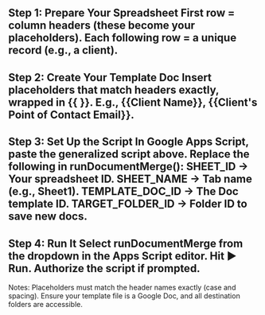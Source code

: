 Step 1: Prepare Your Spreadsheet
First row = column headers (these become your placeholders).
Each following row = a unique record (e.g., a client).
--
Step 2: Create Your Template Doc
Insert placeholders that match headers exactly, wrapped in {{ }}.
E.g., {{Client Name}}, {{Client's Point of Contact Email}}.
--
Step 3: Set Up the Script
In Google Apps Script, paste the generalized script above.
Replace the following in runDocumentMerge():
SHEET_ID → Your spreadsheet ID.
SHEET_NAME → Tab name (e.g., Sheet1).
TEMPLATE_DOC_ID → The Doc template ID.
TARGET_FOLDER_ID → Folder ID to save new docs.
--
Step 4: Run It
Select runDocumentMerge from the dropdown in the Apps Script editor.
Hit ▶️ Run.
Authorize the script if prompted.
--
Notes:
Placeholders must match the header names exactly (case and spacing).
Ensure your template file is a Google Doc, and all destination folders are accessible.
